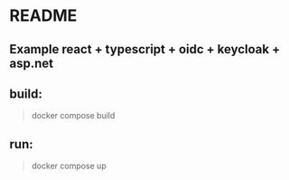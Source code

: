 # README

## Example react + typescript + oidc + keycloak + asp.net

## build:
> docker compose build

## run:
> docker compose up